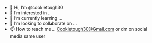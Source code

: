 - 👋 Hi, I’m @cookietough30
- 👀 I’m interested in ... 
- 🌱 I’m currently learning ...
- 💞️ I’m looking to collaborate on ...
- 📫 How to reach me ... Cookietough30@Gmail.com or dm on social media same user

<!---
cookietough30/cookietough30 is a ✨ special ✨ repository because its `README.md` (this file) appears on your GitHub profile.
You can click the Preview link to take a look at your changes.
--->
